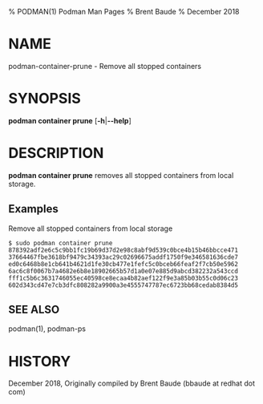 % PODMAN(1) Podman Man Pages
% Brent Baude
% December 2018
# NAME
podman-container-prune - Remove all stopped containers

# SYNOPSIS
**podman container prune**
[**-h**|**--help**]

# DESCRIPTION
**podman container prune** removes all stopped containers from local storage.

## Examples ##

Remove all stopped containers from local storage
```
$ sudo podman container prune
878392adf2e6c5c9bb1fc19b69d37d2e98c8abf9d539c0bce4b15b46bbcce471
37664467fbe3618bf9479c34393ac29c02696675addf1750f9e346581636cde7
ed0c6468b8e1cb641b4621d1fe30cb477e1fefc5c0bceb66feaf2f7cb50e5962
6ac6c8f0067b7a4682e6b8e18902665b57d1a0e07e885d9abcd382232a543ccd
fff1c5b6c3631746055ec40598ce8ecaa4b82aef122f9e3a85b03b55c0d06c23
602d343cd47e7cb3dfc808282a9900a3e4555747787ec6723bb68cedab8384d5
```

## SEE ALSO
podman(1), podman-ps

# HISTORY
December 2018, Originally compiled by Brent Baude (bbaude at redhat dot com)

